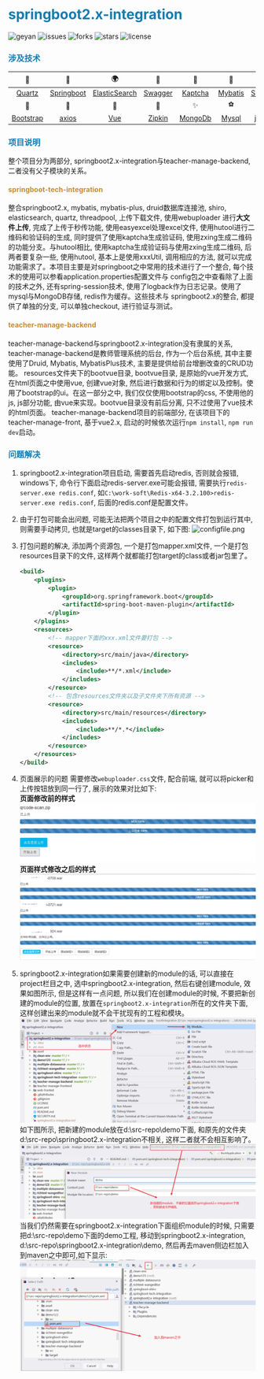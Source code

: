 # <font color="#137db1">springboot2.x-integration</font>
![geyan](https://img.shields.io/badge/%E6%9C%80%E5%85%89%E9%98%B4-%E8%B9%89%E8%B7%8E%E9%94%99%EF%BC%8C%E6%B6%88%E7%A3%A8%E8%BF%87%EF%BC%8C%E6%9C%80%E6%98%AF%E5%85%89%E9%98%B4%E5%8C%96%E6%B5%AE%E6%B2%AB-blue) ![issues](https://img.shields.io/github/issues/prayjourney/springboot2.x-integration)
 ![forks](https://img.shields.io/github/forks/prayjourney/springboot2.x-integration) ![stars](https://img.shields.io/github/stars/prayjourney/springboot2.x-integration) ![license](https://img.shields.io/github/license/prayjourney/springboot2.x-integration)

### <font color="#137db1">涉及技术</font>
|   🚀  |   🔫   |  🌍  |   🎃   |    📐  |   🌷   |   🎯   |   📚   |
| :----: | :----: | :----: | :----: | :----: | :----: | :----: | :----: |
| [Quartz](#Quartz) | [Springboot](#Springboot) | [ElasticSearch](#ElasticSearch) | [Swagger](#Swagger) | [Kaptcha](#Kaptcha) | [Mybatis](#Mybatis) | [Shiro](#Shiro) | [Redis](#Redis) |
|   🍇   |    🍌   |    🎫   |   🎁  |   ✨   |   ⚽    | 🎆 | 🎠 |
|[Bootstrap](#Bootstrap) | [axios](#axios) | [Vue](#Vue) | [Zipkin](#Zipkin) | [MongoDb](#MongoDb) | [Mysql](#Mysql) |[jwt](#jwt)| [wangEditor](#wangEditor) |

### <font color="#137db1">项目说明</font>
整个项目分为两部分, springboot2.x-integration与teacher-manage-backend, 二者没有父子模块的关系。
#### <font color="#c68c2f">springboot-tech-integration</font>
整合springboot2.x, mybatis, mybatis-plus, druid数据库连接池, shiro, elasticsearch, quartz, threadpool, 上传下载文件, 使用webuploader
进行**大文件上传**, 完成了上传于秒传功能, 使用easyexcel处理excel文件, 使用hutool进行二维码和验证码的生成, 同时提供了使用kaptcha生成验证码, 
使用zxing生成二维码的功能分支。与hutool相比, 使用kaptcha生成验证码与使用zxing生成二维码, 后两者要复杂一些, 使用hutool, 基本上是使用xxxUtil, 
调用相应的方法, 就可以完成功能需求了。本项目主要是对springboot之中常用的技术进行了一个整合, 每个技术的使用可以参看application.properties配置文件与
config包之中查看除了上面的技术之外, 还有spring-session技术, 使用了logback作为日志记录。使用了mysql与MongoDB存储, redis作为缓存。这些技术与
springboot2.x的整合, 都提供了单独的分支, 可以单独checkout, 进行验证与测试。

#### <font color="#c68c2f">teacher-manage-backend</font>
teacher-manage-backend与springboot2.x-integration没有隶属的关系, teacher-manage-backend是教师管理系统的后台, 作为一个后台系统, 
其中主要使用了Druid, Mybatis, MybatisPlus技术, 主要是提供给前台增删改查的CRUD功能。 resources文件夹下的bootvue目录, bootvue目录, 
是原始的vue开发方式, 在html页面之中使用vue, 创建vue对象, 然后进行数据和行为的绑定以及控制。使用了bootstrap的ui。在这一部分之中, 
我们仅仅使用bootstrap的css, 不使用他的js, js部分功能, 由vue来实现。bootvue目录没有前后分离, 只不过使用了vue技术的html页面。
teacher-manage-backend项目的前端部分, 在该项目下的teacher-manage-front, 基于vue2.x, 启动的时候依次运行`npm install`, `npm run dev`启动。

### <font color="#137db1">问题解决</font>
1. springboot2.x-integration项目启动, 需要首先启动redis, 否则就会报错, windows下, 命令行下面启动redis-server.exe可能会报错, 需要执行`redis-server.exe redis.conf`, 如`C:\work-soft\Redis-x64-3.2.100>redis-server.exe redis.conf`, 后面的redis.conf是配置文件。

2. 由于打包可能会出问题, 可能无法把两个项目之中的配置文件打包到运行其中, 则需要手动拷贝, 也就是target的classes目录下, 如下图: 
![configfile.png](./asset/configfile.png)

3. 打包问题的解决, 添加两个资源包, 一个是打包mapper.xml文件, 一个是打包resources目录下的文件, 这样两个就都能打包target的class或者jar包里了。
    ```xml
    <build>
        <plugins>
            <plugin>
                <groupId>org.springframework.boot</groupId>
                <artifactId>spring-boot-maven-plugin</artifactId>
            </plugin>
        </plugins>
        <resources>
            <!-- mapper下面的xxx.xml文件要打包 -->
            <resource>
                <directory>src/main/java</directory>
                <includes>
                    <include>**/*.xml</include>
                </includes>
            </resource>
            <!-- 包含resources文件夹以及子文件夹下所有资源 -->
            <resource>
                <directory>src/main/resources</directory>
                <includes>
                    <include>**/*.*</include>
                </includes>
            </resource>
        </resources>
    </build>
    ```

4. 页面展示的问题
需要修改`webuploader.css`文件, 配合前端, 就可以将picker和上传按钮放到同一行了, 展示的效果对比如下:<br/>
**页面修改前的样式**
![](https://raw.githubusercontent.com/prayjourney/img-home/master/img/20201029162225.jpg)
**页面样式修改之后的样式**
![](https://raw.githubusercontent.com/prayjourney/img-home/master/img/20201029164856.png)

5. springboot2.x-integration如果需要创建新的module的话, 可以直接在project栏目之中, 选中springboot2.x-integration, 然后右键创建module, 效果如图所示, 但是这样有一点问题, 所以我们在创建module的时候, 不要把新创建的module的位置, 放置在`springboot2.x-integration`所在的文件夹下面, 这样创建出来的module就不会干扰现有的工程和模块。
![](https://raw.githubusercontent.com/prayjourney/img-home/master/img/20210111182212.png)如下图所示, 把新建的module放在d:\src-repo\demo下面, 和原先的文件夹d:\src-repo\springboot2.x-integration不相关, 这样二者就不会相互影响了。
![](https://raw.githubusercontent.com/prayjourney/img-home/master/img/20210111182553.png)
当我们仍然需要在springboot2.x-integration下面组织module的时候, 只需要把d:\src-repo\demo下面的demo工程, 移动到springboot2.x-integration, d:\src-repo\springboot2.x-integration\demo, 然后再去maven侧边栏加入到maven之中即可,如下显示:
![](https://raw.githubusercontent.com/prayjourney/img-home/master/img/20210111183319.png)